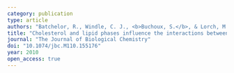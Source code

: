 ```yaml
---
category: publication
type: article
authors: "Batchelor, R., Windle, C. J., <b>Buchoux, S.</b>, & Lorch, M."
title: "Cholesterol and lipid phases influence the interactions between serotonin receptor agonists and lipid bilayers"
journal: "The Journal of Biological Chemistry"
doi: "10.1074/jbc.M110.155176"
year: 2010
open_access: true
---
```

